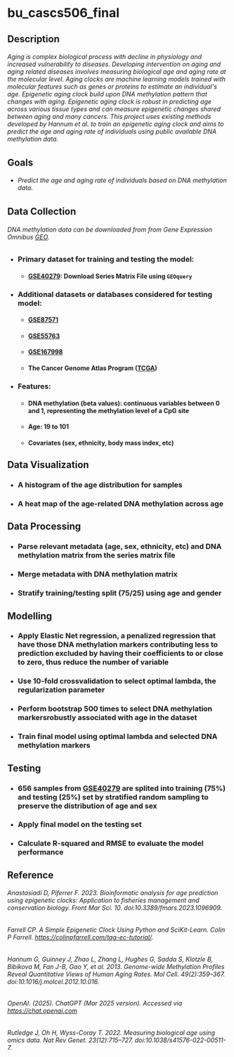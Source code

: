 # bu_cascs506_final


## Description
###### Aging is complex biological process with decline in physiology and increased vulnerability to diseases. Developing intervention on aging and aging related diseases involves measuring biological age and aging rate at the molecular level. Aging clocks are machine learning models trained with molecular features such as genes or proteins to estimate an individual's age. Epigenetic aging clock build upon DNA methylation pattern that changes with aging. Epigenetic aging clock is robust in predicting age across various tissue types and can measure epigenetic changes shared between aging and many cancers. This project uses existing methods developed by Hannum et al. to train an epigenetic aging clock and aims to predict the age and aging rate of individuals using public available DNA methylation data.


## Goals
- ###### Predict the age and aging rate of individuals based on DNA methylation data. 


## Data Collection
###### DNA methylation data can be downloaded from from Gene Expression Omnibus [GEO](https://www.ncbi.nlm.nih.gov/geo/). 
- ### **Primary dataset for training and testing the model**: 
  - #### **[GSE40279](https://www.ncbi.nlm.nih.gov/geo/query/acc.cgi?acc=GSE40279)**: Download Series Matrix File using `GEOquery`
- ### **Additional datasets or databases considered for testing model**:  
  - #### **[GSE87571](https://www.ncbi.nlm.nih.gov/geo/query/acc.cgi?acc=GSE87571)** 
  - #### **[GSE55763](https://www.ncbi.nlm.nih.gov/geo/query/acc.cgi?acc=GSE55763)**
  - #### **[GSE167998](https://www.ncbi.nlm.nih.gov/geo/query/acc.cgi?acc=GSE167998)**
  - #### **The Cancer Genome Atlas Program ([TCGA](https://www.cancer.gov/ccg/research/genome-sequencing/tcga))**
- ### **Features**:
  - #### DNA methylation (beta values): continuous variables between 0 and 1, representing the methylation level of a CpG site
  - #### Age: 19 to 101
  - #### Covariates (sex, ethnicity, body mass index, etc)


## Data Visualization 
- ### A histogram of the age distribution for samples
- ### A heat map of the age-related DNA methylation across age


## Data Processing
- ### Parse relevant metadata (age, sex, ethnicity, etc) and DNA methylation matrix from the series matrix file
- ### Merge metadata with DNA methylation matrix
- ### Stratify training/testing split (75/25) using age and gender


## Modelling
- ### Apply Elastic Net regression, a penalized regression that have those DNA methylation markers contributing less to prediction excluded by having their coefficients to or close to zero, thus reduce the number of variable
- ### Use 10-fold crossvalidation to select optimal lambda, the regularization parameter
- ### Perform bootstrap 500 times to select DNA methylation markersrobustly associated with age in the dataset
- ### Train final model using optimal lambda and selected DNA methylation markers 


## Testing
- ### 656 samples from **[GSE40279](https://www.ncbi.nlm.nih.gov/geo/query/acc.cgi?acc=GSE40279)** are splited into training (75%) and testing (25%) set by stratified random sampling to preserve the distribution of age and sex
- ### Apply final model on the testing set
- ### Calculate R-squared and RMSE to evaluate the model performance


## Reference
###### Anastasiadi D, Piferrer F. 2023. Bioinformatic analysis for age prediction using epigenetic clocks: Application to fisheries management and conservation biology. Front Mar Sci. 10. doi:10.3389/fmars.2023.1096909.
###### Farrell CP. A Simple Epigenetic Clock Using Python and SciKit-Learn. Colin P Farrell. https://colinpfarrell.com/tag-ec-tutorial/.
###### Hannum G, Guinney J, Zhao L, Zhang L, Hughes G, Sadda S, Klotzle B, Bibikova M, Fan J-B, Gao Y, et al. 2013. Genome-wide Methylation Profiles Reveal Quantitative Views of Human Aging Rates. Mol Cell. 49(2):359–367. doi:10.1016/j.molcel.2012.10.016.
###### OpenAI. (2025). ChatGPT (Mar 2025 version). Accessed via https://chat.openai.com
###### Rutledge J, Oh H, Wyss-Coray T. 2022. Measuring biological age using omics data. Nat Rev Genet. 23(12):715–727. doi:10.1038/s41576-022-00511-7.



